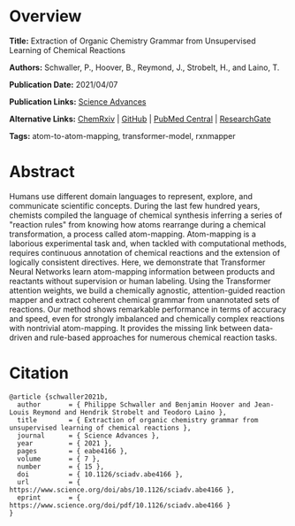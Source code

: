 # Overview
**Title:**
Extraction of Organic Chemistry Grammar from Unsupervised Learning of Chemical Reactions

**Authors:**
Schwaller, P., Hoover, B., Reymond, J., Strobelt, H., and Laino, T.

**Publication Date:**
2021/04/07

**Publication Links:**
[Science Advances](https://www.science.org/doi/10.1126/sciadv.abe4166)

**Alternative Links:**
[ChemRxiv](https://chemrxiv.org/engage/chemrxiv/article-details/60c74b2aee301c3c2cc79dac) |
[GitHub](https://github.com/rxn4chemistry/rxnmapper) |
[PubMed Central](https://www.ncbi.nlm.nih.gov/pmc/articles/PMC8026122) |
[ResearchGate](https://www.researchgate.net/publication/350712225_Extraction_of_organic_chemistry_grammar_from_unsupervised_learning_of_chemical_reactions)

**Tags:**
atom-to-atom-mapping, transformer-model, rxnmapper


# Abstract
Humans use different domain languages to represent, explore, and communicate scientific concepts.
During the last few hundred years, chemists compiled the language of chemical synthesis inferring a series of "reaction rules" from knowing how atoms rearrange during a chemical transformation, a process called atom-mapping.
Atom-mapping is a laborious experimental task and, when tackled with computational methods, requires continuous annotation of chemical reactions and the extension of logically consistent directives.
Here, we demonstrate that Transformer Neural Networks learn atom-mapping information between products and reactants without supervision or human labeling.
Using the Transformer attention weights, we build a chemically agnostic, attention-guided reaction mapper and extract coherent chemical grammar from unannotated sets of reactions.
Our method shows remarkable performance in terms of accuracy and speed, even for strongly imbalanced and chemically complex reactions with nontrivial atom-mapping.
It provides the missing link between data-driven and rule-based approaches for numerous chemical reaction tasks.


# Citation
```
@article {schwaller2021b,
  author       = { Philippe Schwaller and Benjamin Hoover and Jean-Louis Reymond and Hendrik Strobelt and Teodoro Laino },
  title        = { Extraction of organic chemistry grammar from unsupervised learning of chemical reactions },
  journal      = { Science Advances },
  year         = { 2021 },
  pages        = { eabe4166 },
  volume       = { 7 },
  number       = { 15 },
  doi          = { 10.1126/sciadv.abe4166 },
  url          = { https://www.science.org/doi/abs/10.1126/sciadv.abe4166 },
  eprint       = { https://www.science.org/doi/pdf/10.1126/sciadv.abe4166 }
}
```
